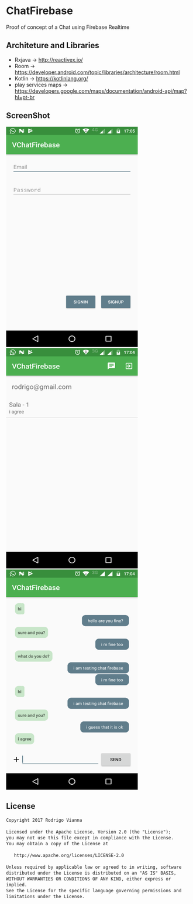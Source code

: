 # ChatFirebase
Proof of concept of a Chat using Firebase Realtime

## **Architeture and Libraries**
* Rxjava -> http://reactivex.io/
* Room -> https://developer.android.com/topic/libraries/architecture/room.html
* Kotlin -> https://kotlinlang.org/
* play services maps -> https://developers.google.com/maps/documentation/android-api/map?hl=pt-br


## **ScreenShot**
<img src="https://github.com/rviannaoliveira/ChatFirebase/blob/master/images/sign.png" width="360" height="600">
<img src="https://github.com/rviannaoliveira/ChatFirebase/blob/master/images/first.png" width="360" height="600">
<img src="https://github.com/rviannaoliveira/ChatFirebase/blob/master/images/second.png" width="360" height="600">

## **License**

```
Copyright 2017 Rodrigo Vianna

Licensed under the Apache License, Version 2.0 (the "License");
you may not use this file except in compliance with the License.
You may obtain a copy of the License at

   http://www.apache.org/licenses/LICENSE-2.0

Unless required by applicable law or agreed to in writing, software
distributed under the License is distributed on an "AS IS" BASIS,
WITHOUT WARRANTIES OR CONDITIONS OF ANY KIND, either express or implied.
See the License for the specific language governing permissions and
limitations under the License.
```

















